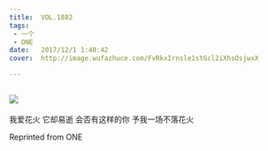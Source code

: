 ```yaml
---
title:	VOL.1882
tags:
 - 一个
 - ONE
date:	2017/12/1 1:40:42
cover:	http://image.wufazhuce.com/FvRkxIrnsle1stGcl2iXhsOsjwxX

---
```

![](http://image.wufazhuce.com/FvRkxIrnsle1stGcl2iXhsOsjwxX)
---

我爱花火 它却易逝 会否有这样的你 予我一场不落花火
 
Reprinted from ONE

